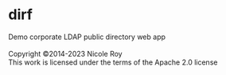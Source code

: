 # dirf
Demo corporate LDAP public directory web app
<br /> 
<br />
Copyright ©2014-2023 Nicole Roy<br />
This work is licensed under the terms of the Apache 2.0 license

